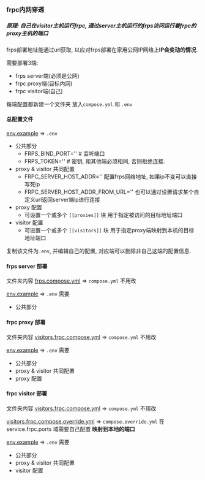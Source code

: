 ### frpc内网穿透

##### 原理: 自己在visitor主机运行frpc, 通过server主机运行的frps访问运行着frpc的proxy主机的端口

frps部署地址能通过url获取, 以应对frps部署在家用公网IP网络上**IP会变动的情况**.

需要部署3端:
* frps server端(必须是公网)
* frpc proxy端(目标内网)
* frpc visitor端(自己)

每端配置都新建一个文件夹 放入```compose.yml``` 和 ```.env```

#### 总配置文件
[env.example](./env.example) => ```.env```
* 公共部分
  * FRPS_BIND_PORT='' # 监听端口
  * FRPS_TOKEN='' # 密钥, 和其他端必须相同, 否则拒绝连接.
* proxy & visitor 共同配置
  - FRPC_SERVER_HOST_ADDR='' 配置frps网络地址, 如果ip不变可以直接写死ip
  - FRPC_SERVER_HOST_ADDR_FROM_URL='' 也可以通过设置请求某个自定义url返回server端ip进行连接
* proxy 配置
  * 可设置一个或多个 ```[[proxies]]``` 块 用于指定被访问的目标地址端口
* visitor 配置
  * 可设置一个或多个 ```[[visitors]]``` 块 用于指定proxy端映射到本机的目标地址端口

复制该文件为```.env```, 并编辑自己的配置, 对应端可以删除非自己这端的配置信息.

#### frps server 部署

文件夹内容
[frps.compose.yml](./frps.compose.yml) => ```compose.yml```
不用改

[env.example](./env.example) => ```.env```
需要
* 公共部分

#### frpc proxy 部署

文件夹内容
[visitors.frpc.compose.yml](./visitors.frpc.compose.yml) => ```compose.yml```
不用改

[env.example](./env.example) => ```.env```
需要
* 公共部分
* proxy & visitor 共同配置
* proxy 配置

#### frpc visitor 部署

文件夹内容
[visitors.frpc.compose.yml](./visitors.frpc.compose.yml) => ```compose.yml```
不用改

[visitors.frpc.compose.override.yml](./visitors.frpc.compose.override.yml) => ```compose.override.yml```
在service.frpc.ports 域需要自己配置 **映射到本地的端口**

[env.example](./env.example) => ```.env```
需要
* 公共部分
* proxy & visitor 共同配置
* visitor 配置
